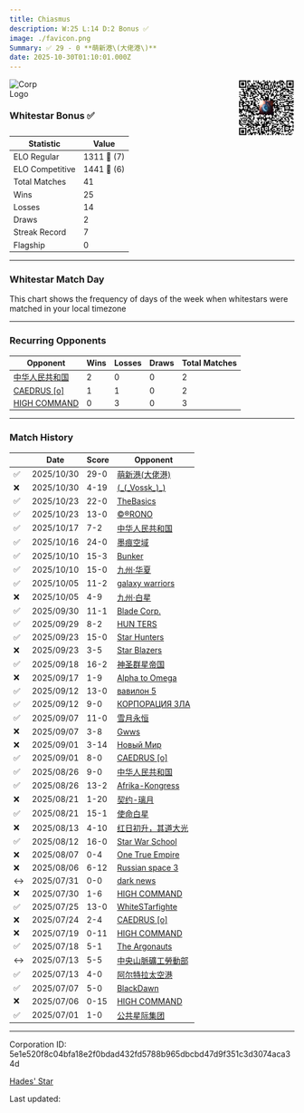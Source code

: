 ```yaml
---
title: ​Chiasmus
description: W:25 L:14 D:2 Bonus ✅ 
image: ./favicon.png
Summary: ✅ 29 - 0 **萌新港\(大佬港\)**
date: 2025-10-30T01:10:01.000Z
---
```

<head>
<link rel="icon" type="image/x-icon" href="./favicon.ico">
</head>
<img align="left" width="50" height="50" src="./favicon.ico" alt="Corp Logo"><img align="right" width="100" height="100" src="./qr.png" alt="QR Code">

```

```
<br>

### Whitestar Bonus ✅ 

| Statistic | Value |
| --- | --- |
| ELO Regular | 1311 🔺  (7)|
| ELO Competitive | 1441 🔺  (6)|
| Total Matches | 41 |
| Wins | 25 |
| Losses | 14 |
| Draws | 2 |
| Streak Record | 7 |
| Flagship | 0 |

---

### Whitestar Match Day

This chart shows the frequency of days of the week when whitestars were matched in your local timezone

<!-- Load Chart.js from jsDelivr CDN -->
<script src="https://cdn.jsdelivr.net/npm/chart.js@4.0.1"></script>

<!-- Create a canvas element where the chart will be rendered -->
<canvas id="myChart" width="400" height="200"></canvas>

<!-- JavaScript code to render the bar chart -->
<script>
    document.addEventListener("DOMContentLoaded", function() {
        // Ensure scanTime is an array; if empty, handle accordingly
        let timestamps = [1761354601,1761353019,1760763394,1760754381,1760234882,1760203032,1759699153,1759691940,1759251747,1759195565,1758791783,1758719040,1758165538,1758154123,1757728104,1757699831,1757233840,1757219718,1756778949,1756778348,1756323600,1756308273,1755799289,1755794450,1755331095,1755310058,1754639058,1754591882,1754112300,1754061523,1753504669,1753466565,1752990271,1752954370,1752477318,1752445771,1751948830,1751944925,1751421182,1751403157,1750965961];

        const fontColor = 'rgba(64, 128, 160, 1)';

        // Function to convert Unix timestamps to day of the week (0=Sunday, 6=Saturday)
        function getDayOfWeek(timestamp) {
            return new Date(timestamp * 1000).getDay();
        }

        // Initialize an array to count occurrences for each day of the week
        let dayCounts = [0, 0, 0, 0, 0, 0, 0];

        // Populate the dayCounts array based on the scanTime data
        timestamps.forEach(ts => {
            let dayOfWeek = getDayOfWeek(ts);
            dayCounts[dayOfWeek]++;
        });

        // Chart.js configuration for the bar chart
        const data = {
            labels: ['Sunday', 'Monday', 'Tuesday', 'Wednesday', 'Thursday', 'Friday', 'Saturday'],
            datasets: [{
                data: dayCounts,
                backgroundColor: [
                    'rgba(0, 191, 255, 0.2)',   // Deep Sky Blue (Sunday)
                    'rgba(135, 206, 250, 0.2)', // Light Sky Blue (Monday)
                    'rgba(173, 216, 230, 0.2)', // Light Blue (Tuesday)
                    'rgba(214, 236, 243, 0.2)', // Custom light blue (Wednesday)
                    'rgba(173, 216, 230, 0.2)', // Light Blue (Thursday)
                    'rgba(135, 206, 250, 0.2)', // Light Sky Blue (Friday)
                    'rgba(0, 191, 255, 0.2)'    // Deep Sky Blue (Saturday)
                ],
                borderColor: [
                    'rgba(0, 191, 255, 1)',
                    'rgba(135, 206, 250, 1)',
                    'rgba(173, 216, 230, 1)',
                    'rgba(214, 236, 243, 1)',
                    'rgba(173, 216, 230, 1)',
                    'rgba(135, 206, 250, 1)',
                    'rgba(0, 191, 255, 1)'
                ],
                borderWidth: 1,
                minBarLength: 5
            }]
        };

        const config = {
            type: 'bar',
            data: data,
            options: {
                scales: {
                    y: {
                        beginAtZero: true,
                        ticks: {
                            stepSize: 1,
                            color: fontColor
                        },
                        grid: {
                            color: 'rgba(255, 255, 255, 0.2)'
                        }
                    },
                    x: {
                        ticks: {
                            color: fontColor
                        },
                        grid: {
                            display: false 
                        }
                    }
                },
                plugins: {
                    legend: {
                        display: false
                    }
                }
            }
        };

        // Render the chart
        const ctx = document.getElementById('myChart').getContext('2d');
        const myChart = new Chart(ctx, config);
    });
</script>
    
---
### Recurring Opponents

| Opponent | Wins | Losses | Draws | Total Matches |
| --- | --- | --- | --- | --- |
| [中华人民共和国](https://ws.tsl.rocks/corp/2acf0be46829b53620f0aa02fc71aaa7e3e9c54d9446951bb26288c05727ae84/) | 2 | 0 | 0 | 2 |
| [CAEDRUS \[o\]](https://ws.tsl.rocks/corp/b3c982613964d8287b8f57e57ececf5b9497766670fc306d9827c85fbcdb2887/) | 1 | 1 | 0 | 2 |
| [HIGH COMMAND](https://ws.tsl.rocks/corp/c301e344c877e869eedde9888fe0c1444bdf2c7c7750699fdf80745b983795a2/) | 0 | 3 | 0 | 3 |

---
### Match History

|  | Date | Score | Opponent |
| --- | --- | --- | --- |
| ✅ | 2025/10/30 | 29-0 | [萌新港\(大佬港\)](https://ws.tsl.rocks/corp/e6d9b9da7a037e3572cb594dfeba7b282b66509228c9f4f1b2138f873caa3cf3/) |
| ❌ | 2025/10/30 | 4-19 | [\(\_\(\_Vossk\_\)\_\)](https://ws.tsl.rocks/corp/6db23201f00670abe532f02a8fc28e109f95d673ef31ca1df7362c0a6c45dd2f/) |
| ✅ | 2025/10/23 | 22-0 | [TheBasics](https://ws.tsl.rocks/corp/8c9069f3ec3e766d51d76851b0d21a0fb065a026e597cfebc7d8cc8cbf2b998f/) |
| ✅ | 2025/10/23 | 13-0 | [©®RONO](https://ws.tsl.rocks/corp/2f8d3a3963c08282028756d333f94076234d3bef7d8024797b6a28a297ed7cf8/) |
| ✅ | 2025/10/17 | 7-2 | [中华人民共和国](https://ws.tsl.rocks/corp/2acf0be46829b53620f0aa02fc71aaa7e3e9c54d9446951bb26288c05727ae84/) |
| ✅ | 2025/10/16 | 24-0 | [墨痕空域](https://ws.tsl.rocks/corp/54eb675d1e22011c21e5b0f2b026934ea19913b030c65570d1e1473693d4364c/) |
| ✅ | 2025/10/10 | 15-3 | [Bunker](https://ws.tsl.rocks/corp/583eeb4aaa577ce5d9806fc637f83d7c02b2a29fa2d47eb38fd658be8ef93588/) |
| ✅ | 2025/10/10 | 15-0 | [九州·华夏](https://ws.tsl.rocks/corp/b9cbe11f1e67c4fe116f0b88f6a09cd820c689366a96b35d8393a6ef34b8558f/) |
| ✅ | 2025/10/05 | 11-2 | [galaxy warriors](https://ws.tsl.rocks/corp/95bb56db04c24336ed87b3fb8737dc0872b3d32cf0a07c431db50cf020dcbe2f/) |
| ❌ | 2025/10/05 | 4-9 | [九州·白星](https://ws.tsl.rocks/corp/1ece3c742f5a63f10019098583abc17ef0a392394933e56e5c657f4f0b920820/) |
| ✅ | 2025/09/30 | 11-1 | [Blade Corp\.](https://ws.tsl.rocks/corp/4f115f758a9b28f62e6272f0443baa7e7aaf16801e50275361463f9760a16339/) |
| ✅ | 2025/09/29 | 8-2 | [HUN TERS](https://ws.tsl.rocks/corp/99c45cb17fdcbf89bf806b294ebe42a042ff774e913c216800fb7b1435d255a1/) |
| ✅ | 2025/09/23 | 15-0 | [Star Hunters](https://ws.tsl.rocks/corp/55caab6fc860d293950fbff3b0ec848a38a19bea2c3c637c110790f7cb8706e5/) |
| ❌ | 2025/09/23 | 3-5 | [Star Blazers](https://ws.tsl.rocks/corp/f179acb7b919d9d3185f1fcd66bb17d5e257feab5039bcbf6efb5c8cd6f5c057/) |
| ✅ | 2025/09/18 | 16-2 | [神圣群星帝国](https://ws.tsl.rocks/corp/12f7f9ac2089354bdf775f46f0c4d77c32eccbfd2869d2d3bf93e88f4f23adce/) |
| ❌ | 2025/09/17 | 1-9 | [Alpha to Omega](https://ws.tsl.rocks/corp/2b3694014264240c8c0d1bb6a20e9d120dff2b6680c98b4e06e34bfd489f9da6/) |
| ✅ | 2025/09/12 | 13-0 | [вавилон 5](https://ws.tsl.rocks/corp/9fb82c905e6843abf36a6911b09a7bbe345d48e4e2a0073f1cfb65e8cc164ae5/) |
| ✅ | 2025/09/12 | 9-0 | [КОРПОРАЦИЯ ЗЛА](https://ws.tsl.rocks/corp/a62e0c19a9f2c6c172eaf34ce61be29e3e248e7cf2c0cbfe93bcb2f03a7501da/) |
| ✅ | 2025/09/07 | 11-0 | [雪月永恒](https://ws.tsl.rocks/corp/3b30781263716daadc217687009247bd0acb28c7eb4a8ebfe37daa11142622c2/) |
| ❌ | 2025/09/07 | 3-8 | [Gwws](https://ws.tsl.rocks/corp/ddee24c75eaf842cbe8f3b2830b43f4d1053677289e3af09ac93ec5eb0c0cf5a/) |
| ❌ | 2025/09/01 | 3-14 | [Новый Мир](https://ws.tsl.rocks/corp/5563c95f687e98cc5e151634915ffa5e0f4bb39709901c5acc52e34094f19409/) |
| ✅ | 2025/09/01 | 8-0 | [CAEDRUS \[o\]](https://ws.tsl.rocks/corp/b3c982613964d8287b8f57e57ececf5b9497766670fc306d9827c85fbcdb2887/) |
| ✅ | 2025/08/26 | 9-0 | [中华人民共和国](https://ws.tsl.rocks/corp/2acf0be46829b53620f0aa02fc71aaa7e3e9c54d9446951bb26288c05727ae84/) |
| ✅ | 2025/08/26 | 13-2 | [Afrika\-Kongress](https://ws.tsl.rocks/corp/79f633031585e99cf73c0ed629fe4ec404a6007427434da6b5daa9306a7053e3/) |
| ❌ | 2025/08/21 | 1-20 | [契约\-璃月](https://ws.tsl.rocks/corp/ddf212167e61a225a1554a76a8956a044f72afa9eb2fd239661f8740ba008f92/) |
| ✅ | 2025/08/21 | 15-1 | [使命白星](https://ws.tsl.rocks/corp/88e828c55c07286950a3296b00ca2a7a9cc2f1a0139e9cf4c6e54229f821e952/) |
| ❌ | 2025/08/13 | 4-10 | [红日初升，其道大光](https://ws.tsl.rocks/corp/1be1009eb158cf7402aa36511acaab9c9400d087f4d4ee443f768ccb6b163921/) |
| ✅ | 2025/08/12 | 16-0 | [Star War School](https://ws.tsl.rocks/corp/bc547471cfb7aa2682ad1959c806ce65b7b97b8f8749723998cce3c740734a54/) |
| ❌ | 2025/08/07 | 0-4 | [One True Empire](https://ws.tsl.rocks/corp/7e29d1af231dce04c39b39f2cd8e189806f7d6a74a9199861598c2e27fdc5029/) |
| ❌ | 2025/08/06 | 6-12 | [Russian space 3](https://ws.tsl.rocks/corp/e801d288bf6d95e9705e8f7d791fdcb030abe8bebaf2980bc32fb453f95575d7/) |
| ↔️ | 2025/07/31 | 0-0 | [dark news](https://ws.tsl.rocks/corp/392d4555432e2fb7c77ddf78c077aaab6d8cb3da0e36551e8eac0f2d98081d2c/) |
| ❌ | 2025/07/30 | 1-6 | [HIGH COMMAND](https://ws.tsl.rocks/corp/c301e344c877e869eedde9888fe0c1444bdf2c7c7750699fdf80745b983795a2/) |
| ✅ | 2025/07/25 | 13-0 | [WhiteSTarfighte](https://ws.tsl.rocks/corp/5693bea442e36f5dbd2e36ed7b4a569f007579198d7ae00bae412c312d311dae/) |
| ❌ | 2025/07/24 | 2-4 | [CAEDRUS \[o\]](https://ws.tsl.rocks/corp/b3c982613964d8287b8f57e57ececf5b9497766670fc306d9827c85fbcdb2887/) |
| ❌ | 2025/07/19 | 0-11 | [HIGH COMMAND](https://ws.tsl.rocks/corp/c301e344c877e869eedde9888fe0c1444bdf2c7c7750699fdf80745b983795a2/) |
| ✅ | 2025/07/18 | 5-1 | [The Argonauts](https://ws.tsl.rocks/corp/a40d0a2d9186fdec2dae7372fcf791f6a6963680d3c7e29f1d3c85989df9bbda/) |
| ↔️ | 2025/07/13 | 5-5 | [中央山脈礦工勞動部](https://ws.tsl.rocks/corp/c76c16c18a4d8c5a2d28b213f59db208dec670f2f230700e69fd411c8f962ea2/) |
| ✅ | 2025/07/13 | 4-0 | [阿尔特拉太空港](https://ws.tsl.rocks/corp/e534fc2f753336290d411e489dcfbedb0e6e7e5608a9bcaa30edae8638595a9d/) |
| ✅ | 2025/07/07 | 5-0 | [BlackDawn](https://ws.tsl.rocks/corp/b12d5631f98a29cefd5c3fbacb19307ed0e64d58b58eb768856e5a22434676d9/) |
| ❌ | 2025/07/06 | 0-15 | [HIGH COMMAND](https://ws.tsl.rocks/corp/c301e344c877e869eedde9888fe0c1444bdf2c7c7750699fdf80745b983795a2/) |
| ✅ | 2025/07/01 | 1-0 | [公共星际集团](https://ws.tsl.rocks/corp/f57faccefed6ab561fa61ac8e6f60708928e3a8b5caa5172c97c2a29348aed37/) |

---
Corporation ID: 5e1e520f8c04bfa18e2f0bdad432fd5788b965dbcbd47d9f351c3d3074aca34d

[Hades' Star](https://www.hadesstar.com)
<script src="/assets/localtime.js"></script>
<div>
  Last updated: <span class="last-updated-date" data-unix-time="1761786601"></span>
</div>